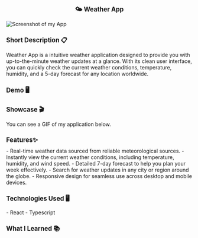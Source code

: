 <div align='center' > 
   <h1 style="font-size:larger;" >🌤 Weather App</h1>
</div>

![Screenshot of my App](https://github.com/nina-razmadze/Weather-App/assets/123087063/10f6ebfa-0668-4bcf-a4a9-f2aa24cf1b90)



 <h1 style="font-size:larger;" >Short Description 📋</h1>

Weather App is a intuitive weather application designed to provide you with up-to-the-minute weather updates at a glance. With its clean user interface, you can quickly check the current weather conditions, temperature, humidity, and a 5-day forecast for any location worldwide.

<h1 style="font-size:larger;" >Demo 🖥 </h1>


<h1 style="font-size:larger;" >Showcase 🎬</h1>

You can see a GIF of my application below.


<h1 style="font-size:larger;" >Features✨</h1>
- Real-time weather data sourced from reliable meteorological sources.
- Instantly view the current weather conditions, including temperature, humidity, and wind speed.
- Detailed 7-day forecast to help you plan your week effectively.
- Search for weather updates in any city or region around the globe.
- Responsive design for seamless use across desktop and mobile devices.


<h1 style="font-size:larger;" >Technologies Used 🖥</h1>
- React
- Typescript

<h1 style="font-size:larger;" >What I Learned 📚</h1>




